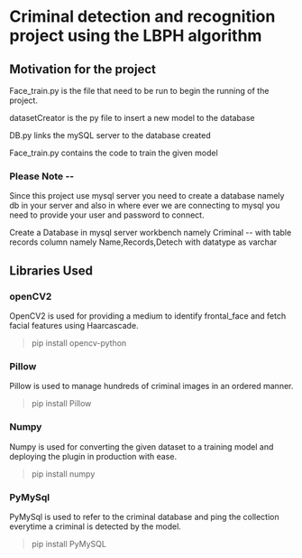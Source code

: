 # Criminal detection and recognition project using the LBPH algorithm

## Motivation for the project
   
   Face_train.py is the file that need to be run to begin the running of the project. 

   datasetCreator is the py file to insert a new model to the database 

   DB.py links the mySQL server to the database created 

   Face_train.py contains the code to train the given model 

### Please Note -- 
 Since this project use mysql server you need to create a database namely db in your server and also in where ever we are connecting to mysql 
 you need to provide your user and password to connect. 

 Create a Database in mysql server workbench namely Criminal -- with table records 
 column namely Name,Records,Detech with datatype as varchar
 


## Libraries Used

### openCV2 
OpenCV2 is used for providing a medium to identify frontal_face and fetch facial features using Haarcascade.
> pip install opencv-python

### Pillow
Pillow is used to manage hundreds of criminal images in an ordered manner.
> pip install Pillow

### Numpy
Numpy is used for converting the given dataset to a training model and deploying the plugin in production with ease.
> pip install numpy

### PyMySql
PyMySql is used to refer to the criminal database and ping the collection everytime a criminal is detected by the model.
> pip install PyMySQL



